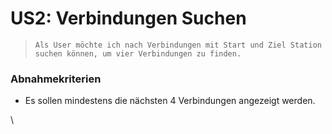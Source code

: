 # US2: Verbindungen Suchen

> `Als User möchte ich nach Verbindungen mit Start und Ziel Station suchen können, um vier Verbindungen zu finden.`

### Abnahmekriterien

* Es sollen mindestens die nächsten 4 Verbindungen angezeigt werden.

\

